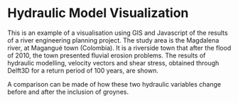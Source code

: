 # Hydraulic Model Visualization
This is an example of a visualisation using GIS and Javascript of the results of a river engineering planning project. The study area is the Magdalena river, at Magangué town (Colombia). It is a riverside town that after the flood of 2010, the town presented fluvial erosion problems. The results of hydraulic modelling, velocity vectors and shear stress, obtained through Delft3D for a return period of 100 years, are shown. 

A comparison can be made of how these two hydraulic variables change before and after the inclusion of groynes.
